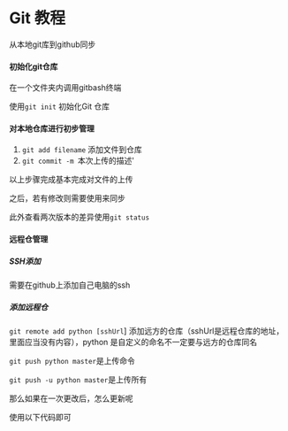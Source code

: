 #  Git 教程

从本地git库到github同步

####  初始化git仓库

在一个文件夹内调用gitbash终端

使用`git init` 初始化Git 仓库

#### 对本地仓库进行初步管理

1. `git add filename`  添加文件到仓库
2. `git commit -m `本次上传的描述'

以上步骤完成基本完成对文件的上传

之后，若有修改则需要使用来同步

此外查看两次版本的差异使用`git status`

#### 远程仓管理

##### SSH添加

需要在github上添加自己电脑的ssh

##### 添加远程仓

`git remote add python [sshUrl`] 添加远方的仓库（sshUrl是远程仓库的地址，里面应当没有内容），python 是自定义的命名不一定要与远方的仓库同名



`git push python master`是上传命令

`git push -u python master`是上传所有

那么如果在一次更改后，怎么更新呢

使用以下代码即可

